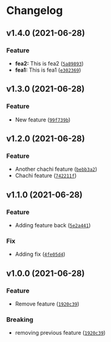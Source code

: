 # Changelog

<!--next-version-placeholder-->

## v1.4.0 (2021-06-28)
### Feature
* **fea2:** This is fea2 ([`5a89893`](https://github.com/guiferviz/test-semantic-release/commit/5a89893186b633fd76a51ebdc17228e502ec2c45))
* **fea1:** This is fea1 ([`e302369`](https://github.com/guiferviz/test-semantic-release/commit/e302369b186303f9685381ae92158682bf4e01b4))

## v1.3.0 (2021-06-28)
### Feature
* New feature ([`99f739b`](https://github.com/guiferviz/test-semantic-release/commit/99f739be59f81f6446c8ffa931960594ceb484f1))

## v1.2.0 (2021-06-28)
### Feature
* Another chachi feature ([`bebb3a2`](https://github.com/guiferviz/test-semantic-release/commit/bebb3a26b51fa9619a2d116fcf830e0a6f9226e5))
* Chachi feature ([`742211f`](https://github.com/guiferviz/test-semantic-release/commit/742211fb1b21700ee3210ced6f5ffda47f914fc1))

## v1.1.0 (2021-06-28)
### Feature
* Adding feature back ([`5e2a441`](https://github.com/guiferviz/test-semantic-release/commit/5e2a441630e874f325f57ef4ac7110166c1b64b0))

### Fix
* Adding fix ([`4fe05d4`](https://github.com/guiferviz/test-semantic-release/commit/4fe05d49001deb66ac25e64f42d7a98ddb8f5c17))

## v1.0.0 (2021-06-28)
### Feature
* Remove feature ([`1920c39`](https://github.com/guiferviz/test-semantic-release/commit/1920c393d0cc0593b9f99f546c03de71eae34f07))

### Breaking
* removing previous feature  ([`1920c39`](https://github.com/guiferviz/test-semantic-release/commit/1920c393d0cc0593b9f99f546c03de71eae34f07))
